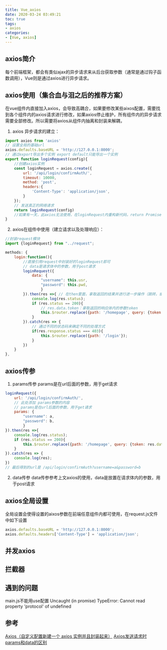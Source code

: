```yaml
---
title: Vue_axios
date: 2020-03-24 03:49:21
toc: true
tags: 
- axios
categories:
- [Vue, axios]
---
```

## axios简介
每个前端框架，都会有类似ajax的异步请求来从后台获取参数（通常是通过钩子函数调用），Vue则是通过axios进行异步请求。
<!-- more -->
## axios使用（集合血与泪之后的推荐方案）
在vue组件内直接加入axios，会导致高耦合，如果要修改某些aixos配置，需要找到各个组件内的axios请求进行修改，如果axios停止维护，所有组件内的异步请求需要全部修改。所以需要将axios从组件内抽离和封装来解耦，
1. axios 异步请求的建立：
```javascript 在新建的文件./src/request.js中添加如下代码
import axios from 'axios'
// 设置全局的基础url
axios.defaults.baseURL = 'http://127.0.0.1:8000';
// 通过export导出多个实例 export default只能导出一个实例
export function loginRequest(config){
    //创建axios实例
    const loginRequest = axios.create({
        url: '/api/login/confirmAuth/',
        timeout: 10000,
        method: 'post',
        headers:{
            'Content-Type': 'application/json',
        }
    });
    // 发送真正的网络请求
    return loginRequest(config)
    //如果有一天，此axios无法使用，在loginRequest内重构新代码，return Promise(config)即可
}
```

2. axios在组件中使用（建立请求以及处理响应）：
```javascript 在Vue组件内导入js文件并直接调用
//封装request模块
import {loginRequest} from "../request";

methods: {
    login:function(){
        //直接引用request中封装好的loginRequest即可
        // data是请求体中的参数，用于post请求
        loginRequest({
            data: {
                "username": this.usr,
                "password": this.pwd,
                }
        }).then(res =>{ // 在then里面，拿取返回的结果并进行进一步操作（跳转，或初始化参数）
            console.log(res.status);
            if (res.status == 200){
                // res.data.token：拿取返回的响应体内的参数token
                this.$router.replace({path: '/homepage', query: {token: res.data.token}})
            }
        }).catch(res => {
            // 通过不同的状态码来确定不同的处理方式
            if(res.response.status === 403){
                this.$router.replace({path: '/login'});
            }
        })
    }
},
```

## axios传参
1. params传参
params是在url后面的参数，用于get请求
```javascript 将上文的请求改为params传参
loginRequest({
    url: '/api/login/confirmAuth/',
    // 此处添加 params参数的内容
    // params是在url后面的参数，用于get请求
    params: {
        "username": a,
        "password": b,
        }
}).then(res =>{
    console.log(res.status);
    if (res.status == 200){
        this.$router.replace({path: '/homepage', query: {token: res.data.token}})
    }
}).catch(res => {
    console.log(res);
})
// 最后得到的url是 /api/login/confirmAuth?username=a&password=b
```
2. data传参
data传参参考上文axios的使用，data是放置在请求体内的参数，用于post请求
## axios全局设置
全局设置会使得设置的aixos参数在前端任意组件内都可使用，在request.js文件中如下设置
```javascript
axios.defaults.baseURL = 'http://127.0.0.1:8000';
axios.defaults.headers['Content-Type'] = 'application/json';
```

## 并发axios
## 拦截器
## 遇到的问题
main.js不能用use配置 Uncaught (in promise) TypeError: Cannot read property 'protocol' of undefined

## 参考
[Axios（自定义配置新建一个 axios 实例并且封装起来）](https://blog.csdn.net/JEFF_luyiduan/article/details/88890962)
[Axios发送请求时params和data的区别](https://www.cnblogs.com/cwzqianduan/p/8675356.html)

